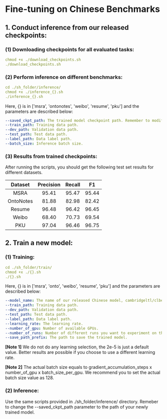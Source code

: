 # Fine-tuning on Chinese Benchmarks

## 1. Conduct inference from our released checkpoints:

### (1) Downloading checkpoints for all evaluated tasks:
```yaml
chmod +x ./download_checkpoints.sh
./download_checkpoints.sh
```

### (2) Perform inference on different benchmarks:
```yaml
cd ./sh_folder/inference/
chmod +x ./inference_{}.sh
./inference_{}.sh
```

Here, {} is in ['msra', 'ontonotes', 'weibo', 'resume', 'pku'] and the parameters are described below:

```yaml
--saved_ckpt_path: The trained model checkpoint path. Remember to modify it when you train your own model.
--train_path: Training data path.
--dev_path: Validation data path.
--test_path: Test data path.
--label_path: Data label path.
--batch_size: Inference batch size.
```

### (3) Results from trained checkpoints:
After running the scripts, you should get the following test set results for different datasets.

|     Dataset | Precision       |Recall|F1|
| :-------------: |:-------------:|:-----:|:-----:|
|MSRA|95.41|95.47|95.44|
|OntoNotes|81.88|82.98|82.42|
|Resume|96.48|96.42|96.45|
|Weibo|68.40|70.73|69.54|
|PKU|97.04|96.46|96.75|

## 2. Train a new model:

### (1) Training:
```yaml
cd ./sh_folder/train/
chmod +x ./{}.sh
./{}.sh
```
Here, {} is in ['msra', 'onto', 'weibo', 'resume', 'pku'] and the parameters are described below:

```yaml
--model_name: The name of our released Chinese model, cambridgeltl/clbert-base-chinese.
--train_path: Training data path.
--dev_path: Validation data path.
--test_path: Test data path.
--label_path: Data label path.
--learning_rate: The learning rate. 
--number_of_gpu: Number of available GPUs.
--number_of_runs: Number of different runs you want to experiment on the benchmark.
--save_path_prefix: The path to save the trained model.
```

**[Note 1]** We do not do any learning selection, the 2e-5 is just a default value. Better results are possible if you choose to use a different learning rate.

**[Note 2]** The actual batch size equals to gradient_accumulation_steps x number_of_gpu x batch_size_per_gpu. We recommend
you to set the actual batch size value as 128.

### (2) Inference:
Use the same scripts provided in ./sh_folder/inference/ directory. Remeber to change the --saved_ckpt_path parameter to the path of your newly trained model.



